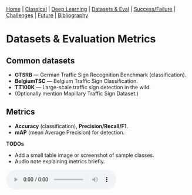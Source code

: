 [Home](index.md) | [Classical](classical.md) | [Deep Learning](deep-learning.md) | [Datasets & Eval](datasets.md) | [Success/Failure](successes-failures.md) | [Challenges](challenges.md) | [Future](future.md) | [Bibliography](bibliography.md)


# Datasets & Evaluation Metrics

## Common datasets
- **GTSRB** — German Traffic Sign Recognition Benchmark (classification).
- **BelgiumTSC** — Belgium Traffic Sign Classification.
- **TT100K** — Large-scale traffic sign detection in the wild.
- (Optionally mention Mapillary Traffic Sign Dataset.)

## Metrics
- **Accuracy** (classification), **Precision/Recall/F1**.
- **mAP** (mean Average Precision) for detection.

**TODOs**
- Add a small table image or screenshot of sample classes.
- Audio note explaining metrics briefly.

<audio controls src="assets/audio/datasets.mp3">Your browser does not support audio.</audio>
